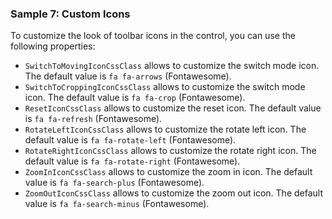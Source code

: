 ### Sample 7: Custom Icons

To customize the look of toolbar icons in the control, you can use the following properties:

* `SwitchToMovingIconCssClass` allows to customize the switch mode icon. The default value is `fa fa-arrows` (Fontawesome).
* `SwitchToCroppingIconCssClass` allows to customize the switch mode icon. The default value is `fa fa-crop` (Fontawesome).
* `ResetIconCssClass` allows to customize the reset icon. The default value is `fa fa-refresh` (Fontawesome).
* `RotateLeftIconCssClass` allows to customize the rotate left icon. The default value is `fa fa-rotate-left` (Fontawesome).
* `RotateRightIconCssClass` allows to customize the rotate right icon. The default value is `fa fa-rotate-right` (Fontawesome).
* `ZoomInIconCssClass` allows to customize the zoom in icon. The default value is `fa fa-search-plus` (Fontawesome).
* `ZoomOutIconCssClass` allows to customize the zoom out icon. The default value is `fa fa-search-minus` (Fontawesome).
